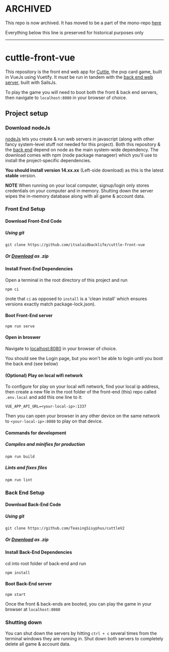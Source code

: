 # ARCHIVED

This repo is now archived.  It has moved to be a part of the mono-repo [here](https://github.com/cuttle-cards/cuttle)

Everything below this line is preserved for historical purposes only

----

# cuttle-front-vue
This repository is the front end web app for [Cuttle](https://www.pagat.com/combat/cuttle.html), the pvp card game, built in VueJs using Vuetify. It must be run in tandem with the [back end web server](https://github.com/TeasingSisyphus/cuttleV2), built with SailsJs.

To play the game you will need to boot both the front & back end servers, then navigate to `localhost:8080` in your browser of choice.
## Project setup
### Download nodeJs
[nodeJs](https://nodejs.org/en/) lets you create & run web servers in javascript (along with other fancy system-level stuff not needed for this project). Both this repository & the [back end]((https://github.com/TeasingSisyphus/cuttleV2)) depend on node as the main system-wide dependency. The download comes with npm (node package manageer) which you'll use to install the project-specific dependencies.

**You should install version 14.xx.xx** (Left-side download) as this is the latest **stable** version.

**NOTE** When running on your local computer, signup/login only stores credentials on your computer and in memory. Shutting down the server wipes the in-memory database along with all game & account data.

### Front End Setup
#### Download Front-End Code
##### Using git
```
git clone https://github.com/itsalaidbacklife/cuttle-front-vue
```
##### Or [Download](https://github.com/itsalaidbacklife/cuttle-front-vue/archive/refs/heads/main.zip) as .zip
#### Install Front-End Dependencies
Open a terminal in the root directory of this project and run
```
npm ci
```
(note that `ci` as opposed to `install` is a 'clean install' which ensures versions exactly match package-lock.json).
#### Boot Front-End server
```
npm run serve
```

#### Open in broswer
Navigate to [localhost:8080](http:localhost:8080) in your browser of choice.

You should see the Login page, but you won't be able to login until you boot the back end (see below)
#### (Optional) Play on local wifi network
To configure for play on your local wifi network, find your local ip address, then create a new file in the root folder of the front-end (this) repo called `.env.local` and add this one line to it:
```
VUE_APP_API_URL=<your-local-ip>:1337
```
Then you can open your browser in any other device on the same network to `<your-local-ip>:8080` to play on that device.

#### Commands for development
##### Compiles and minifies for production
```
npm run build
```

##### Lints and fixes files
```
npm run lint
```


### Back End Setup
#### Download Back-End Code
##### Using git
```
git clone https://github.com/TeasingSisyphus/cuttleV2
```
##### Or [Download](https://github.com/TeasingSisyphus/cuttleV2/archive/refs/heads/main.zip) as .zip
#### Install Back-End Dependencies
cd into root folder of back-end and run
```
npm install
```
#### Boot Back-End server
```
npm start
```
Once the front & back-ends are booted, you can play the game in your browser at `localhost:8080`

### Shutting down
You can shut down the servers by hitting `ctrl + c` several times from the terminal windows they are running in. Shut down both servers to completely delete all game & account data.
